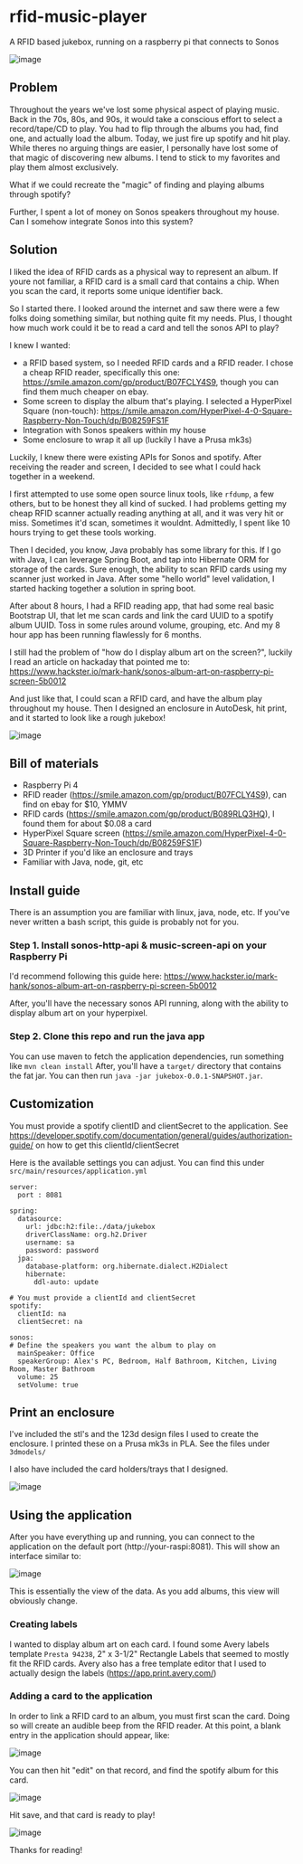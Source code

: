 # rfid-music-player
A RFID based jukebox, running on a raspberry pi that connects to Sonos

![image](https://user-images.githubusercontent.com/831457/131868263-39efd503-bf63-4821-8b12-a6bcb1d3fc19.png)

## Problem
Throughout the years we've lost some physical aspect of playing music. Back in the 70s, 80s, and 90s, it would take a conscious effort to select a record/tape/CD to play. You had to flip through the albums you had, find one, and actually load the album. Today, we just fire up spotify and hit play. While theres no arguing things are easier, I personally have lost some of that magic of discovering new albums. I tend to stick to my favorites and play them almost exclusively.

What if we could recreate the "magic" of finding and playing albums through spotify?

Further, I spent a lot of money on Sonos speakers throughout my house. Can I somehow integrate Sonos into this system?

## Solution

I liked the idea of RFID cards as a physical way to represent an album. If youre not familiar, a RFID card is a small card that contains a chip. When you scan the card, it reports some unique identifier back.

So I started there. I looked around the internet and saw there were a few folks doing something similar, but nothing quite fit my needs. Plus, I thought how much work could it be to read a card and tell the sonos API to play?

I knew I wanted:
- a RFID based system, so I needed RFID cards and a RFID reader. I chose a cheap RFID reader, specifically this one: https://smile.amazon.com/gp/product/B07FCLY4S9, though you can find them much cheaper on ebay.
- Some screen to display the album that's playing. I selected a HyperPixel Square (non-touch): https://smile.amazon.com/HyperPixel-4-0-Square-Raspberry-Non-Touch/dp/B08259FS1F
- Integration with Sonos speakers within my house
- Some enclosure to wrap it all up (luckily I have a Prusa mk3s)

Luckily, I knew there were existing APIs for Sonos and spotify. After receiving the reader and screen, I decided to see what I could hack together in a weekend.

I first attempted to use some open source linux tools, like `rfdump`, a few others, but to be honest they all kind of sucked. I had problems getting my cheap RFID scanner actually reading anything at all, and it was very hit or miss. Sometimes it'd scan, sometimes it wouldnt. Admittedly, I spent like 10 hours trying to get these tools working.

Then I decided, you know, Java probably has some library for this. If I go with Java, I can leverage Spring Boot, and tap into Hibernate ORM for storage of the cards. Sure enough, the ability to scan RFID cards using my scanner just worked in Java. After some "hello world" level validation, I started hacking together a solution in spring boot.

After about 8 hours, I had a RFID reading app, that had some real basic Bootstrap UI, that let me scan cards and link the card UUID to a spotify album UUID. Toss in some rules around volume, grouping, etc. And my 8 hour app has been running flawlessly for 6 months.

I still had the problem of "how do I display album art on the screen?", luckily I read an article on hackaday that pointed me to: https://www.hackster.io/mark-hank/sonos-album-art-on-raspberry-pi-screen-5b0012

And just like that, I could scan a RFID card, and have the album play throughout my house. Then I designed an enclosure in AutoDesk, hit print, and it started to look like a rough jukebox!

![image](https://user-images.githubusercontent.com/831457/131880774-5799ecab-76b6-40af-9a62-d503a7218f83.png)

## Bill of materials
- Raspberry Pi 4
- RFID reader (https://smile.amazon.com/gp/product/B07FCLY4S9), can find on ebay for $10, YMMV
- RFID cards (https://smile.amazon.com/gp/product/B089RLQ3HQ), I found them for about $0.08 a card
- HyperPixel Square screen (https://smile.amazon.com/HyperPixel-4-0-Square-Raspberry-Non-Touch/dp/B08259FS1F)
- 3D Printer if you'd like an enclosure and trays
- Familiar with Java, node, git, etc

## Install guide
There is an assumption you are familiar with linux, java, node, etc. If you've never written a bash script, this guide is probably not for you.

### Step 1. Install sonos-http-api & music-screen-api on your Raspberry Pi
I'd recommend following this guide here: https://www.hackster.io/mark-hank/sonos-album-art-on-raspberry-pi-screen-5b0012

After, you'll have the necessary sonos API running, along with the ability to display album art on your hyperpixel.

### Step 2. Clone this repo and run the java app
You can use maven to fetch the application dependencies, run something like `mvn clean install`
After, you'll have a `target/` directory that contains the fat jar. You can then run `java -jar jukebox-0.0.1-SNAPSHOT.jar`.

## Customization
You must provide a spotify clientID and clientSecret to the application. See https://developer.spotify.com/documentation/general/guides/authorization-guide/ on how to get this clientId/clientSecret

Here is the available settings you can adjust. You can find this under `src/main/resources/application.yml`

```
server:
  port : 8081

spring:
  datasource:
    url: jdbc:h2:file:./data/jukebox
    driverClassName: org.h2.Driver
    username: sa
    password: password
  jpa:
    database-platform: org.hibernate.dialect.H2Dialect
    hibernate:
      ddl-auto: update

# You must provide a clientId and clientSecret
spotify:
  clientId: na
  clientSecret: na

sonos:
# Define the speakers you want the album to play on
  mainSpeaker: Office
  speakerGroup: Alex's PC, Bedroom, Half Bathroom, Kitchen, Living Room, Master Bathroom
  volume: 25
  setVolume: true
```

## Print an enclosure
I've included the stl's and the 123d design files I used to create the enclosure. I printed these on a Prusa mk3s in PLA. See the files under `3dmodels/`

I also have included the card holders/trays that I designed.

![image](https://user-images.githubusercontent.com/831457/131878003-2aec6eb1-3b4a-49df-aabb-e415d7c2e731.png)



## Using the application
After you have everything up and running, you can connect to the application on the default port (http://your-raspi:8081). This will show an interface similar to:

![image](https://user-images.githubusercontent.com/831457/131877450-5f689881-d110-4cc4-bb7c-eda084b83336.png)

This is essentially the view of the data. As you add albums, this view will obviously change.

### Creating labels
I wanted to display album art on each card. I found some Avery labels template `Presta 94238`, 2" x 3-1/2" Rectangle Labels that seemed to mostly fit the RFID cards. Avery also has a free template editor that I used to actually design the labels (https://app.print.avery.com/)

### Adding a card to the application
In order to link a RFID card to an album, you must first scan the card. Doing so will create an audible beep from the RFID reader. At this point, a blank entry in the application should appear, like:

![image](https://user-images.githubusercontent.com/831457/131878785-5a5d986b-9f34-4f0d-a6e4-5fed9a59687d.png)

You can then hit "edit" on that record, and find the spotify album for this card. 

![image](https://user-images.githubusercontent.com/831457/131878971-bed7861d-74fa-4682-883c-4270dd7cce1d.png)

Hit save, and that card is ready to play!

![image](https://user-images.githubusercontent.com/831457/131880817-f2d234b3-7fc6-4b5e-ad38-3ee7d6fb117a.png)

Thanks for reading!
